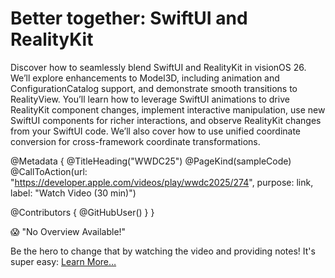 # Better together: SwiftUI and RealityKit

Discover how to seamlessly blend SwiftUI and RealityKit in visionOS 26. We’ll explore enhancements to Model3D, including animation and ConfigurationCatalog support, and demonstrate smooth transitions to RealityView. You’ll learn how to leverage SwiftUI animations to drive RealityKit component changes, implement interactive manipulation, use new SwiftUI components for richer interactions, and observe RealityKit changes from your SwiftUI code. We’ll also cover how to use unified coordinate conversion for cross-framework coordinate transformations.


@Metadata {
   @TitleHeading("WWDC25")
   @PageKind(sampleCode)
   @CallToAction(url: "https://developer.apple.com/videos/play/wwdc2025/274", purpose: link, label: "Watch Video (30 min)")

   @Contributors {
      @GitHubUser(<replace this with your GitHub handle>)
   }
}

😱 "No Overview Available!"

Be the hero to change that by watching the video and providing notes! It's super easy:
 [Learn More…](https://wwdcnotes.com/documentation/wwdcnotes/contributing)
